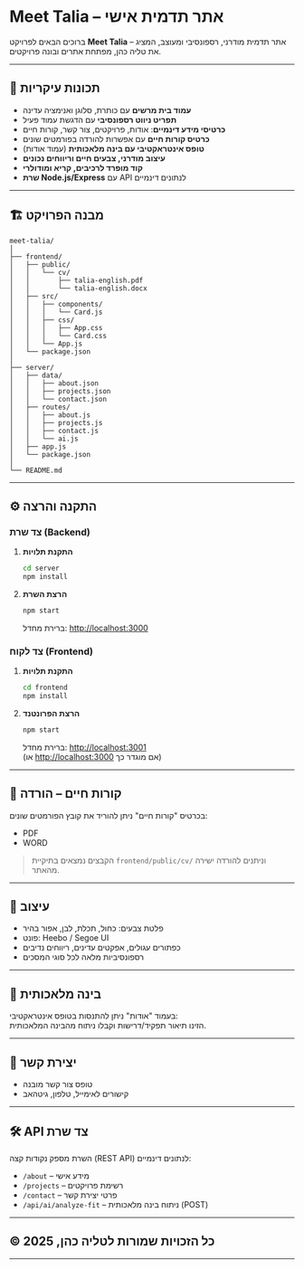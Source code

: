 # Meet Talia – אתר תדמית אישי

ברוכים הבאים לפרויקט **Meet Talia** – אתר תדמית מודרני, רספונסיבי ומעוצב, המציג את טליה כהן, מפתחת אתרים ובונה פרויקטים.

---

## 🚀 תכונות עיקריות

- **עמוד בית מרשים** עם כותרת, סלוגן ואנימציה עדינה
- **תפריט ניווט רספונסיבי** עם הדגשת עמוד פעיל
- **כרטיסי מידע דינמיים**: אודות, פרויקטים, צור קשר, קורות חיים
- **כרטיס קורות חיים** עם אפשרות להורדה בפורמטים שונים
- **טופס אינטראקטיבי עם בינה מלאכותית** (עמוד אודות)
- **עיצוב מודרני, צבעים חיים וריווחים נכונים**
- **קוד מופרד לרכיבים, קריא ומודולרי**
- **שרת Node.js/Express** עם API לנתונים דינמיים

---

## 🏗️ מבנה הפרויקט

```
meet-talia/
│
├── frontend/
│   ├── public/
│   │   └── cv/
│   │       ├── talia-english.pdf
│   │       └── talia-english.docx
│   ├── src/
│   │   ├── components/
│   │   │   └── Card.js
│   │   ├── css/
│   │   │   ├── App.css
│   │   │   └── Card.css
│   │   └── App.js
│   └── package.json
│
├── server/
│   ├── data/
│   │   ├── about.json
│   │   ├── projects.json
│   │   └── contact.json
│   ├── routes/
│   │   ├── about.js
│   │   ├── projects.js
│   │   ├── contact.js
│   │   └── ai.js
│   ├── app.js
│   └── package.json
│
└── README.md
```

---

## ⚙️ התקנה והרצה

### צד שרת (Backend)

1. **התקנת תלויות**
   ```bash
   cd server
   npm install
   ```

2. **הרצת השרת**
   ```bash
   npm start
   ```
   ברירת מחדל: [http://localhost:3000](http://localhost:3000)

### צד לקוח (Frontend)

1. **התקנת תלויות**
   ```bash
   cd frontend
   npm install
   ```

2. **הרצת הפרונטנד**
   ```bash
   npm start
   ```
   ברירת מחדל: [http://localhost:3001](http://localhost:3001)  
   (או [http://localhost:3000](http://localhost:3000) אם מוגדר כך)

---

## 📝 קורות חיים – הורדה

בכרטיס "קורות חיים" ניתן להוריד את קובץ הפורמטים שונים:
-  PDF
-  WORD


> הקבצים נמצאים בתיקיית `frontend/public/cv/` וניתנים להורדה ישירה מהאתר.

---

## 🎨 עיצוב

- פלטת צבעים: כחול, תכלת, לבן, אפור בהיר
- פונט: Heebo / Segoe UI
- כפתורים עגולים, אפקטים עדינים, ריווחים נדיבים
- רספונסיביות מלאה לכל סוגי המסכים

---

## 🤖 בינה מלאכותית

בעמוד "אודות" ניתן להתנסות בטופס אינטראקטיבי:  
הזינו תיאור תפקיד/דרישות וקבלו ניתוח מהבינה המלאכותית.

---

## 📨 יצירת קשר

- טופס צור קשר מובנה
- קישורים לאימייל, טלפון, גיטהאב

---

## 🛠️ API צד שרת

השרת מספק נקודות קצה (REST API) לנתונים דינמיים:
- `/about` – מידע אישי
- `/projects` – רשימת פרויקטים
- `/contact` – פרטי יצירת קשר
- `/api/ai/analyze-fit` – ניתוח בינה מלאכותית (POST)

---

## © כל הזכויות שמורות לטליה כהן, 2025

---
